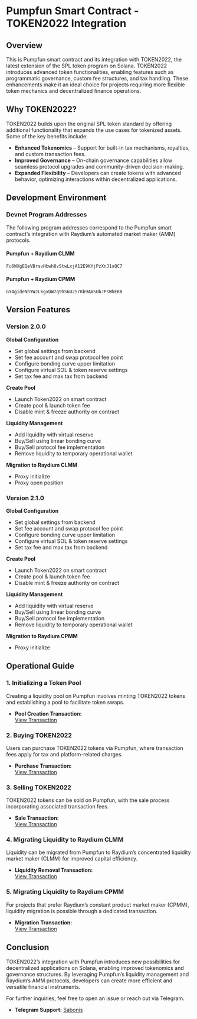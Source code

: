 # Pumpfun Smart Contract - TOKEN2022 Integration

## Overview

This is Pumpfun smart contract and its integration with TOKEN2022, the latest extension of the SPL token program on Solana. TOKEN2022 introduces advanced token functionalities, enabling features such as programmatic governance, custom fee structures, and tax handling. These enhancements make it an ideal choice for projects requiring more flexible token mechanics and decentralized finance operations.

## Why TOKEN2022?

TOKEN2022 builds upon the original SPL token standard by offering additional functionality that expands the use cases for tokenized assets. Some of the key benefits include:

- **Enhanced Tokenomics** – Support for built-in tax mechanisms, royalties, and custom transaction fees.
- **Improved Governance** – On-chain governance capabilities allow seamless protocol upgrades and community-driven decision-making.
- **Expanded Flexibility** – Developers can create tokens with advanced behavior, optimizing interactions within decentralized applications.

## Development Environment

### Devnet Program Addresses
The following program addresses correspond to the Pumpfun smart contract’s integration with Raydium’s automated market maker (AMM) protocols.

#### Pumpfun + Raydium CLMM
```
Fu6WXgEQeVBrsvHbwh8vStwLxjA12E9KYjPzXnJ1sQC7
```

#### Pumpfun + Raydium CPMM
```
GY4gideNhYWJLkgxDW7q9hS6U2SrKb9AmSUbJPsWhEKB
```

## Version Features

### Version 2.0.0

**Global Configuration**
- Set global settings from backend
- Set fee account and swap protocol fee point
- Configure bonding curve upper limitation
- Configure virtual SOL & token reserve settings
- Set tax fee and max tax from backend

**Create Pool**
- Launch Token2022 on smart contract
- Create pool & launch token fee
- Disable mint & freeze authority on contract

**Liquidity Management**
- Add liquidity with virtual reserve
- Buy/Sell using linear bonding curve
- Buy/Sell protocol fee implementation
- Remove liquidity to temporary operational wallet

**Migration to Raydium CLMM**
- Proxy initialize
- Proxy open position

### Version 2.1.0

**Global Configuration**
- Set global settings from backend
- Set fee account and swap protocol fee point
- Configure bonding curve upper limitation
- Configure virtual SOL & token reserve settings
- Set tax fee and max tax from backend

**Create Pool**
- Launch Token2022 on smart contract
- Create pool & launch token fee
- Disable mint & freeze authority on contract

**Liquidity Management**
- Add liquidity with virtual reserve
- Buy/Sell using linear bonding curve
- Buy/Sell protocol fee implementation
- Remove liquidity to temporary operational wallet

**Migration to Raydium CPMM**
- Proxy initialize

## Operational Guide

### 1. Initializing a Token Pool

Creating a liquidity pool on Pumpfun involves minting TOKEN2022 tokens and establishing a pool to facilitate token swaps.

- **Pool Creation Transaction:**  
  [View Transaction](https://solana.fm/tx/5QYCTaGHaareH5CoCMDeDCSxq785BfdMhKmbeKWizq7uAeVptkAuyY8N1QSc78N8YPKLi3fXTZxAfPMdzy76jT25?cluster=devnet-solana)

### 2. Buying TOKEN2022

Users can purchase TOKEN2022 tokens via Pumpfun, where transaction fees apply for tax and platform-related charges.

- **Purchase Transaction:**  
  [View Transaction](https://solana.fm/tx/5unyZ9MekJeE8EULD4x9JKiNNCShfMnpk5edJzLpEMB6AY9g449an1y5hWmHkkJ8hwGCfpaVnb6TWL3SeqH14EYx?cluster=devnet-solana)

### 3. Selling TOKEN2022

TOKEN2022 tokens can be sold on Pumpfun, with the sale process incorporating associated transaction fees.

- **Sale Transaction:**  
  [View Transaction](https://solana.fm/tx/2Wt2YhkU5Bj6kY9hgSLaPZ6AkjxsRZrijax59f9kRQo9fD61SkjhXPd587RTt9SDDQ4cdYNMySMBKZ5L5TJqYmyp?cluster=devnet-solana)

### 4. Migrating Liquidity to Raydium CLMM

Liquidity can be migrated from Pumpfun to Raydium’s concentrated liquidity market maker (CLMM) for improved capital efficiency.

- **Liquidity Removal Transaction:**  
  [View Transaction](https://solana.fm/tx/uX492XUVW7yEtxyxSyhqDm7jngB7xtr23Sh29WhVfHR88JuSDwyC387XDE69k4Q8dzPbfYGDeX2hMHsRMQg2LLH?cluster=devnet-solana)

### 5. Migrating Liquidity to Raydium CPMM

For projects that prefer Raydium’s constant product market maker (CPMM), liquidity migration is possible through a dedicated transaction.

- **Migration Transaction:**  
  [View Transaction](https://solana.fm/tx/5iHdBwV2d9RsqmawRuUSRiJfb5k22ooZTpCJhigBiXpYrbep7pK4rYKyq2MQgtiSYYTzsDB1wKtrmtx45K93D7p5?cluster=devnet-solana)

## Conclusion

TOKEN2022’s integration with Pumpfun introduces new possibilities for decentralized applications on Solana, enabling improved tokenomics and governance structures. By leveraging Pumpfun’s liquidity management and Raydium’s AMM protocols, developers can create more efficient and versatile financial instruments.

For further inquiries, feel free to open an issue or reach out via Telegram.

- **Telegram Support:** [Sabonis](https://t.me/dogewhiz)

